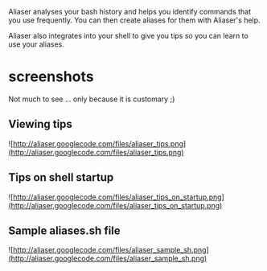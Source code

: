 Aliaser analyses your bash history and helps you identify commands that you use frequently. You can then create aliases for them with Aliaser's help.

Aliaser also integrates into your shell to give you tips so you can learn to use your aliases.

# screenshots #

Not much to see ... only because it is customary ;)

## Viewing tips ##
![http://aliaser.googlecode.com/files/aliaser_tips.png](http://aliaser.googlecode.com/files/aliaser_tips.png)

## Tips on shell startup ##
![http://aliaser.googlecode.com/files/aliaser_tips_on_startup.png](http://aliaser.googlecode.com/files/aliaser_tips_on_startup.png)

## Sample aliases.sh file ##
![http://aliaser.googlecode.com/files/aliaser_sample_sh.png](http://aliaser.googlecode.com/files/aliaser_sample_sh.png)